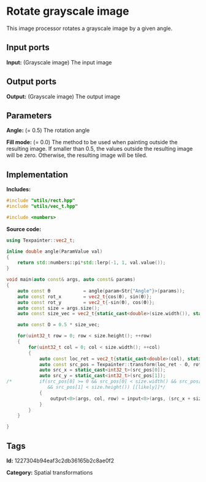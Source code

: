 # Rotate grayscale image

This image processor rotates a grayscale image by a given angle.

## Input ports

__Input:__ (Grayscale image) The input image

## Output ports

__Output:__ (Grayscale image) The output image

## Parameters

__Angle:__ (= 0.5) The rotation angle

__Fill mode:__ (= 0.0) The method to be used when painting outside the resulting image. If smaller than 0.5, the values outside the resulting image will be zero. Otherwise, the resulting image will be tiled.

## Implementation

__Includes:__

```c++
#include "utils/rect.hpp"
#include "utils/vec_t.hpp"

#include <numbers>
```

__Source code:__

```c++
using Texpainter::vec2_t;

inline double angle(ParamValue val)
{
	return std::numbers::pi*std::lerp(-1, 1, val.value());
}

void main(auto const& args, auto const& params)
{
	auto const ϴ            = angle(param<Str{"Angle"}>(params));
	auto const rot_x        = vec2_t{cos(ϴ), sin(ϴ)};
	auto const rot_y        = vec2_t{-sin(ϴ), cos(ϴ)};
	auto const size = args.size();
	auto const size_vec = vec2_t{static_cast<double>(size.width()), static_cast<double>(size.height())};

	auto const O = 0.5 * size_vec;

	for(uint32_t row = 0; row < size.height(); ++row)
	{
		for(uint32_t col = 0; col < size.width(); ++col)
		{
			auto const loc_ret = vec2_t{static_cast<double>(col), static_cast<double>(row)};
			auto const src_pos = Texpainter::transform(loc_ret - O, rot_x, rot_y) + O;
			auto src_x = static_cast<int32_t>(src_pos[0]);
			auto src_y = static_cast<int32_t>(src_pos[1]);
/*			if(src_pos[0] >= 0 && src_pos[0] < size.width() && src_pos[1] >= 0
			   && src_pos[1] < size.height()) [[likely]]*/
			{
				output<0>(args, col, row) = input<0>(args, (src_x + size.width())%size.width(), (src_y + size.height())%size.height());
			}
		}
	}

}
```

## Tags

__Id:__ 1227304b94eaf3c2db36165b2c8ae0f2

__Category:__ Spatial transformations